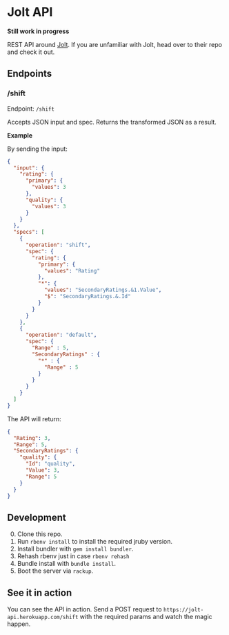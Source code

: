# Jolt API

**Still work in progress**

REST API around [Jolt](https://github.com/bazaarvoice/jolt). If you are unfamiliar
with Jolt, head over to their repo and check it out.

## Endpoints

### /shift

Endpoint: ```/shift```

Accepts JSON input and spec. Returns the transformed JSON as a result.

**Example**

By sending the input:
```json
{
  "input": {
    "rating": {
      "primary": {
        "values": 3
      },
      "quality": {
        "values": 3
      }
    }
  },
  "specs": [
    {
      "operation": "shift",
      "spec": {
        "rating": {
          "primary": {
            "values": "Rating"
          },
          "*": {
            "values": "SecondaryRatings.&1.Value",
            "$": "SecondaryRatings.&.Id"
          }
        }
      }
    },
    {
      "operation": "default",
      "spec": {
        "Range" : 5,
        "SecondaryRatings" : {
          "*" : {
            "Range" : 5
          }
        }
      }
    }
  ]
}
```

The API will return:

```json
{
  "Rating": 3,
  "Range": 5,
  "SecondaryRatings": {
    "quality": {
      "Id": "quality",
      "Value": 3,
      "Range": 5
    }
  }
}
```

## Development

0. Clone this repo.
1. Run ```rbenv install``` to install the required jruby version.
2. Install bundler with ```gem install bundler```.
3. Rehash rbenv just in case ```rbenv rehash```
4. Bundle install with ```bundle install```.
5. Boot the server via ```rackup```.

## See it in action

You can see the API in action. Send a POST request to ```https://jolt-api.herokuapp.com/shift``` with
the required params and watch the magic happen.


